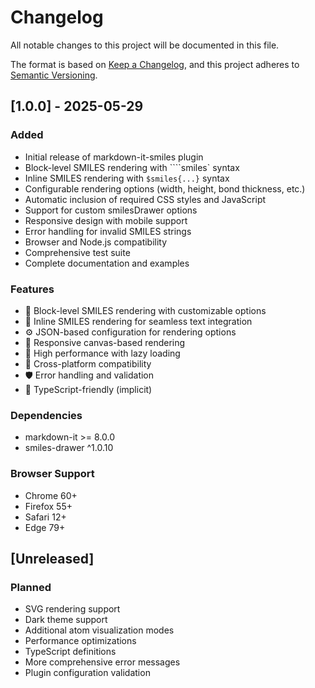 # Changelog

All notable changes to this project will be documented in this file.

The format is based on [Keep a Changelog](https://keepachangelog.com/en/1.0.0/),
and this project adheres to [Semantic Versioning](https://semver.org/spec/v2.0.0.html).

## [1.0.0] - 2025-05-29

### Added

- Initial release of markdown-it-smiles plugin
- Block-level SMILES rendering with ````smiles` syntax
- Inline SMILES rendering with `$smiles{...}` syntax
- Configurable rendering options (width, height, bond thickness, etc.)
- Automatic inclusion of required CSS styles and JavaScript
- Support for custom smilesDrawer options
- Responsive design with mobile support
- Error handling for invalid SMILES strings
- Browser and Node.js compatibility
- Comprehensive test suite
- Complete documentation and examples

### Features

- 🧪 Block-level SMILES rendering with customizable options
- 🔬 Inline SMILES rendering for seamless text integration
- ⚙️ JSON-based configuration for rendering options
- 🎨 Responsive canvas-based rendering
- 🚀 High performance with lazy loading
- 📱 Cross-platform compatibility
- 🛡️ Error handling and validation
- 🎯 TypeScript-friendly (implicit)

### Dependencies

- markdown-it >= 8.0.0
- smiles-drawer ^1.0.10

### Browser Support

- Chrome 60+
- Firefox 55+
- Safari 12+
- Edge 79+

## [Unreleased]

### Planned

- SVG rendering support
- Dark theme support
- Additional atom visualization modes
- Performance optimizations
- TypeScript definitions
- More comprehensive error messages
- Plugin configuration validation
